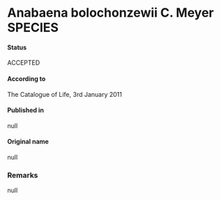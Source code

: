 # Anabaena bolochonzewii C. Meyer SPECIES

#### Status
ACCEPTED

#### According to
The Catalogue of Life, 3rd January 2011

#### Published in
null

#### Original name
null

### Remarks
null